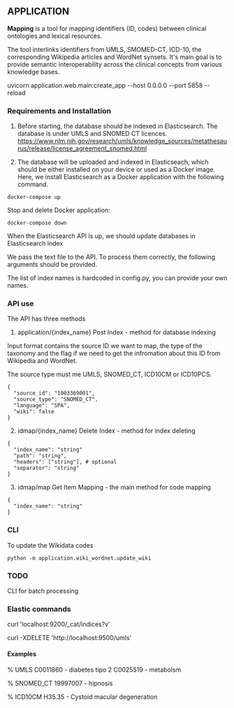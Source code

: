 ## APPLICATION

**Mapping**  is a tool for mapping identifiers (ID, codes) between clinical ontologies and lexical resources.

The tool interlinks identifiers from UMLS, SMOMED-CT, ICD-10, the corresponding Wikipedia articles and WordNet synsets. It's main goal is to provide semantic interoperability across the clinical concepts from various knowledge bases. 


uvicorn application.web.main:create_app --host 0.0.0.0 --port 5858 --reload


### Requirements and Installation 

1. Before starting, the database should be indexed in Elasticsearch. The  database is under UMLS and SNOMED CT licences. 
https://www.nlm.nih.gov/research/umls/knowledge_sources/metathesaurus/release/license_agreement_snomed.html


2. The database will be uploaded and indexed in Elasticseach, which should be either installed on your device or used as a Docker image. Here, we install Elasticsearch as a Docker application with the following command.  


```shell script
docker-compose up
```

Stop and delete Docker application: 

```shell script
docker-compose down
```

When the Elasticsearch API is up, we should update databases in Elasticsearch index 

We pass the text file to the API. To process them correctly, the following arguments should be provided. 



The list of index names is hardcoded in config.py, you can provide your own names.

### API use 

The API has three methods

1) application/{index_name} Post Index - method for database indexing 

Input format contains the source ID we want to map, the type of the taxonomy and the flag if we need to get the infromation about this ID from Wikipedia and WordNet. 

The source type must me UMLS, SNOMED_CT, ICD10CM or ICD10PCS. 

```shell script
{
  "source_id": "1003369001",
  "source_type": "SNOMED_CT",
  "language": "SPA",
  "wiki": false
}
```

2) idmap/{index_name} Delete Index - method for index deleting 

```shell script
{
  "index_name": "string"
  "path": "string",
  "headers": ["string"], # optional
  "separator": "string"
}
```

3) idmap/map Get Item Mapping - the main method for code mapping

```shell script
{
  "index_name": "string"
}
```


### CLI 

To update the Wikidata codes

```shell script
python -m application.wiki_wordnet.update_wiki
```


### TODO

CLI for batch processing

### Elastic commands 

curl 'localhost:9200/_cat/indices?v'

curl -XDELETE 'http://localhost:9500/umls'



#### Examples 


% UMLS
C0011860 - diabetes tipo 2
C0025519 - metabolsm 

% SNOMED_CT
19997007 - hipnosis


% ICD10CM
H35.35 - Cystoid macular degeneration
